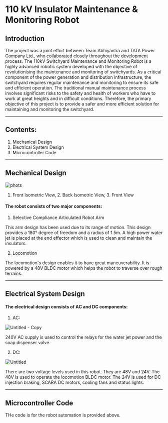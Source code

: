
# 110 kV Insulator Maintenance & Monitoring Robot

## Introduction

The project was a joint effort between Team Abhiyantra and TATA Power Company
Ltd., who collaborated closely throughout the development process. The 110kV
Switchyard Maintenance and Monitoring Robot is a highly advanced robotic system
developed with the objective of revolutionising the maintenance and monitoring of
switchyards. As a critical component of the power generation and distribution
infrastructure, the switchyard requires regular maintenance and monitoring to ensure
its safe and efficient operation. The traditional manual maintenance process involves
significant risks to the safety and health of workers who have to work at great heights
and in difficult conditions. Therefore, the primary objective of this project is to provide
a safer and more efficient solution for maintaining and monitoring the switchyard.

---

## Contents:

1. Mechanical Design
2. Electrical System Design
3. Microcontroller Code

---

## Mechanical Design

![phots](https://github.com/RonishNadar/110-kV-Insulator-Maintenance-Robot/assets/137984084/e5e90c78-a67d-400c-a00d-8157c0a972ab)

1. Front Isometric View, 2. Back Isometric View, 3. Front View


#### The robot consists of two major components:

1. Selective Compliance Articulated Robot Arm

This arm design has been used due to its range of motion. This design provides a 180° degree of freedom and a radius of 1.5m. A high power water jet is placed at the end effector which is used to clean and maintain the insulators.

2. Locomotion

The locomotion's design enables it to have great maneuverability. It is powered by a 48V BLDC motor which helps the robot to traverse over rough terrains.

---

## Electrical System Design

#### The electrical design consists of AC and DC components:

1. AC:

![Untitled - Copy](https://github.com/RonishNadar/110-kV-Insulator-Maintenance-Robot/assets/137984084/7bf584fd-3da9-4cfe-b236-6f2873e45afa)

240V AC supply is used to control the relays for the water jet power and the soap dispenser valve.

2. DC:

![Untitled](https://github.com/RonishNadar/110-kV-Insulator-Maintenance-Robot/assets/137984084/fddd6745-b64f-402f-8e61-32983aabd239)

There are two voltage levels used in this robot. They are 48V and 24V. The 48V is used to operate the locomotion BLDC motor. The 24V is used for DC injection braking, SCARA DC motors, cooling fans and status lights.

---

## Microcontroller Code

THe code is for the robot automation is provided above.
